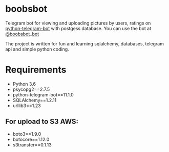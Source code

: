 # boobsbot

Telegram bot for viewing and uploading pictures by users, ratings on [python-telegram-bot](https://github.com/python-telegram-bot/python-telegram-bot) with postgess database.
You can use the bot at [@boobsbot_bot](https://telegram.me/boobsbot_bot)

The project is written for fun and learning sqlalchemy, databases, telegram api and simple python coding.

Requirements
=====================
* Python 3.6
* psycopg2==2.7.5
* python-telegram-bot==11.1.0
* SQLAlchemy==1.2.11
* urllib3==1.23

For upload to S3 AWS:
-----------------------------------
* boto3==1.9.0
* botocore==1.12.0
* s3transfer==0.1.13
